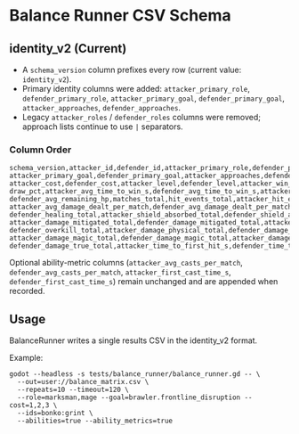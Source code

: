 # Balance Runner CSV Schema

## identity_v2 (Current)

- A `schema_version` column prefixes every row (current value: `identity_v2`).
- Primary identity columns were added: `attacker_primary_role`, `defender_primary_role`, `attacker_primary_goal`, `defender_primary_goal`, `attacker_approaches`, `defender_approaches`.
- Legacy `attacker_roles` / `defender_roles` columns were removed; approach lists continue to use `|` separators.
  

### Column Order

```
schema_version,attacker_id,defender_id,attacker_primary_role,defender_primary_role,
attacker_primary_goal,defender_primary_goal,attacker_approaches,defender_approaches,
attacker_cost,defender_cost,attacker_level,defender_level,attacker_win_pct,defender_win_pct,
draw_pct,attacker_avg_time_to_win_s,defender_avg_time_to_win_s,attacker_avg_remaining_hp,
defender_avg_remaining_hp,matches_total,hit_events_total,attacker_hit_events,defender_hit_events,
attacker_avg_damage_dealt_per_match,defender_avg_damage_dealt_per_match,attacker_healing_total,
defender_healing_total,attacker_shield_absorbed_total,defender_shield_absorbed_total,
attacker_damage_mitigated_total,defender_damage_mitigated_total,attacker_overkill_total,
defender_overkill_total,attacker_damage_physical_total,defender_damage_physical_total,
attacker_damage_magic_total,defender_damage_magic_total,attacker_damage_true_total,
defender_damage_true_total,attacker_time_to_first_hit_s,defender_time_to_first_hit_s
```

Optional ability-metric columns (`attacker_avg_casts_per_match`, `defender_avg_casts_per_match`, `attacker_first_cast_time_s`, `defender_first_cast_time_s`) remain unchanged and are appended when recorded.

## Usage

BalanceRunner writes a single results CSV in the identity_v2 format.

Example:
```
godot --headless -s tests/balance_runner/balance_runner.gd -- \
  --out=user://balance_matrix.csv \
  --repeats=10 --timeout=120 \
  --role=marksman,mage --goal=brawler.frontline_disruption --cost=1,2,3 \
  --ids=bonko:grint \
  --abilities=true --ability_metrics=true
```
